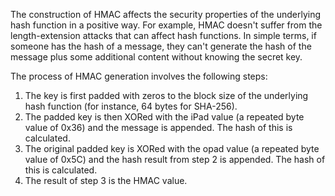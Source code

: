 The construction of HMAC affects the security properties of the underlying hash function in a positive way. For example, HMAC doesn't suffer from the length-extension attacks that can affect hash functions. In simple terms, if someone has the hash of a message, they can't generate the hash of the message plus some additional content without knowing the secret key.

The process of HMAC generation involves the following steps:

1. The key is first padded with zeros to the block size of the underlying hash function (for instance, 64 bytes for SHA-256).
2. The padded key is then XORed with the iPad value (a repeated byte value of 0x36) and the message is appended. The hash of this is calculated.
3. The original padded key is XORed with the opad value (a repeated byte value of 0x5C) and the hash result from step 2 is appended. The hash of this is calculated.
4. The result of step 3 is the HMAC value.